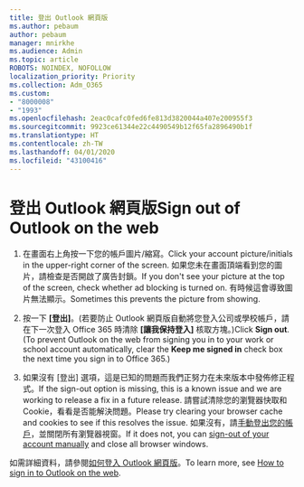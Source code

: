 ```yaml
---
title: 登出 Outlook 網頁版
ms.author: pebaum
author: pebaum
manager: mnirkhe
ms.audience: Admin
ms.topic: article
ROBOTS: NOINDEX, NOFOLLOW
localization_priority: Priority
ms.collection: Adm_O365
ms.custom:
- "8000008"
- "1993"
ms.openlocfilehash: 2eac0cafc0fed6fe813d3820044a407e200955f3
ms.sourcegitcommit: 9923ce61344e22c4490549b12f65fa2896490b1f
ms.translationtype: HT
ms.contentlocale: zh-TW
ms.lasthandoff: 04/01/2020
ms.locfileid: "43100416"
---
```

# <a name="sign-out-of-outlook-on-the-web"></a><span data-ttu-id="0b5b1-102">登出 Outlook 網頁版</span><span class="sxs-lookup"><span data-stu-id="0b5b1-102">Sign out of Outlook on the web</span></span>

1. <span data-ttu-id="0b5b1-103">在畫面右上角按一下您的帳戶圖片/縮寫。</span><span class="sxs-lookup"><span data-stu-id="0b5b1-103">Click your account picture/initials in the upper-right corner of the screen.</span></span> <span data-ttu-id="0b5b1-104">如果您未在畫面頂端看到您的圖片，請檢查是否開啟了廣告封鎖。</span><span class="sxs-lookup"><span data-stu-id="0b5b1-104">If you don't see your picture at the top of the screen, check whether ad blocking is turned on.</span></span> <span data-ttu-id="0b5b1-105">有時候這會導致圖片無法顯示。</span><span class="sxs-lookup"><span data-stu-id="0b5b1-105">Sometimes this prevents the picture from showing.</span></span>

2. <span data-ttu-id="0b5b1-106">按一下 **[登出]**。(若要防止 Outlook 網頁版自動將您登入公司或學校帳戶，請在下一次登入 Office 365 時清除 **[讓我保持登入]** 核取方塊。)</span><span class="sxs-lookup"><span data-stu-id="0b5b1-106">Click **Sign out**. (To prevent Outlook on the web from signing you in to your work or school account automatically, clear the **Keep me signed in** check box the next time you sign in to Office 365.)</span></span>

3. <span data-ttu-id="0b5b1-107">如果沒有 [登出] 選項，這是已知的問題而我們正努力在未來版本中發佈修正程式。</span><span class="sxs-lookup"><span data-stu-id="0b5b1-107">If the sign-out option is missing, this is a known issue and we are working to release a fix in a future release.</span></span>  <span data-ttu-id="0b5b1-108">請嘗試清除您的瀏覽器快取和 Cookie，看看是否能解決問題。</span><span class="sxs-lookup"><span data-stu-id="0b5b1-108">Please try clearing your browser cache and cookies to see if this resolves the issue.</span></span>  <span data-ttu-id="0b5b1-109">如果沒有，請[手動登出您的帳戶](https://login.live.com/logout.srf)，並關閉所有瀏覽器視窗。</span><span class="sxs-lookup"><span data-stu-id="0b5b1-109">If it does not, you can [sign-out of your account manually](https://login.live.com/logout.srf) and close all browser windows.</span></span>

<span data-ttu-id="0b5b1-110">如需詳細資料，請參閱[如何登入 Outlook 網頁版](https://support.office.com/article/how-to-sign-in-to-outlook-on-the-web-763fab4d-0138-4814-b450-37fc286bcb79)。</span><span class="sxs-lookup"><span data-stu-id="0b5b1-110">To learn more, see [How to sign in to Outlook on the web](https://support.office.com/article/how-to-sign-in-to-outlook-on-the-web-763fab4d-0138-4814-b450-37fc286bcb79).</span></span>
